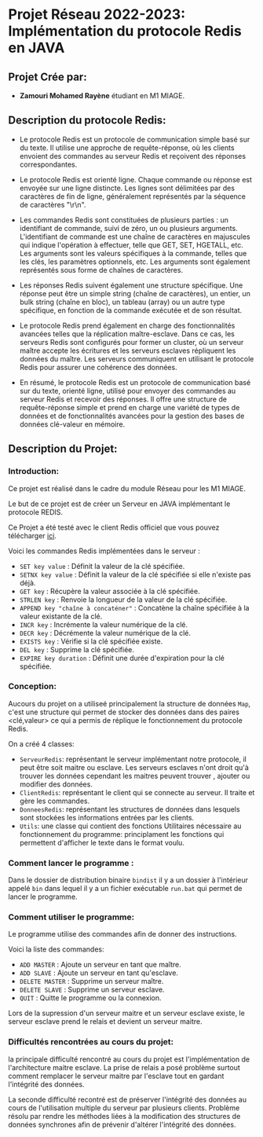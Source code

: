 # **Projet Réseau 2022-2023: Implémentation du protocole Redis en JAVA**

## Projet Crée par: 

- **Zamouri Mohamed Rayène** étudiant en M1 MIAGE.

## Description du protocole Redis: 

- Le protocole Redis est un protocole de communication simple basé sur du texte. Il utilise une approche de requête-réponse, où les clients envoient des commandes au serveur Redis et reçoivent des réponses correspondantes.

- Le protocole Redis est orienté ligne. Chaque commande ou réponse est envoyée sur une ligne distincte. Les lignes sont délimitées par des caractères de fin de ligne, généralement représentés par la séquence de caractères "\r\n".

- Les commandes Redis sont constituées de plusieurs parties : un identifiant de commande, suivi de zéro, un ou plusieurs arguments. L'identifiant de commande est une chaîne de caractères en majuscules qui indique l'opération à effectuer, telle que GET, SET, HGETALL, etc. Les arguments sont les valeurs spécifiques à la commande, telles que les clés, les paramètres optionnels, etc. Les arguments sont également représentés sous forme de chaînes de caractères.

- Les réponses Redis suivent également une structure spécifique. Une réponse peut être un simple string (chaîne de caractères), un entier, un bulk string (chaîne en bloc), un tableau (array) ou un autre type spécifique, en fonction de la commande exécutée et de son résultat.

- Le protocole Redis prend également en charge des fonctionnalités avancées telles que la réplication maître-esclave. Dans ce cas, les serveurs Redis sont configurés pour former un cluster, où un serveur maître accepte les écritures et les serveurs esclaves répliquent les données du maître. Les serveurs communiquent en utilisant le protocole Redis pour assurer une cohérence des données.

- En résumé, le protocole Redis est un protocole de communication basé sur du texte, orienté ligne, utilisé pour envoyer des commandes au serveur Redis et recevoir des réponses. Il offre une structure de requête-réponse simple et prend en charge une variété de types de données et de fonctionnalités avancées pour la gestion des bases de données clé-valeur en mémoire.

## Description du Projet: 

### Introduction: 

Ce projet est réalisé dans le cadre du module Réseau pour les M1 MIAGE.

Le but de ce projet est de créer un Serveur en JAVA implémentant le protocole REDIS.

Ce Projet a été testé avec le client Redis officiel que vous pouvez télécharger [ici](https://github.com/microsoftarchive/redis/releases/tag/win-3.0.504). 

Voici les commandes Redis implémentées dans le serveur :

- `SET key value` : Définit la valeur de la clé spécifiée.
- `SETNX key value` : Définit la valeur de la clé spécifiée si elle n'existe pas déjà.
- `GET key` : Récupère la valeur associée à la clé spécifiée.
- `STRLEN key` : Renvoie la longueur de la valeur de la clé spécifiée.
- `APPEND key "chaîne à concaténer"` : Concatène la chaîne spécifiée à la valeur existante de la clé.
- `INCR key` : Incrémente la valeur numérique de la clé.
- `DECR key` : Décrémente la valeur numérique de la clé.
- `EXISTS key` : Vérifie si la clé spécifiée existe.
- `DEL key` : Supprime la clé spécifiée.
- `EXPIRE key duration` : Définit une durée d'expiration pour la clé spécifiée.
 
### Conception: 

Aucours du projet on a utiliseé principalement la structure de données `Map`, c'est une structure qui permet de stocker des données dans des paires <clé,valeur> ce qui a permis de réplique le fonctionnement du protocole Redis. 

On a créé 4 classes: 

- `ServeurRedis`: représentant le serveur implémentant notre protocole, il peut être soit maitre ou esclave. Les serveurs esclaves n'ont droit qu'à trouver les données cependant les maitres peuvent trouver , ajouter ou modifier des données.
- `ClientRedis`: représentant le client qui se connecte au serveur. Il traite et gère les commandes.
- `DonneesRedis`: représentant les structures de données dans lesquels sont stockées les informations entrées par les clients.
- `Utils`: une classe qui contient des fonctions Utilitaires nécessaire au fonctionnement du programme: principlament les fonctions qui permettent d'afficher le texte dans le format voulu. 
  
### Comment lancer le programme :

Dans le dossier de distribution binaire `bindist` il y a un dossier à l'intérieur appelé `bin` dans lequel il y a un fichier exécutable `run.bat` qui permet de lancer le programme. 

### Comment utiliser le programme: 

Le programme utilise des commandes afin de donner des instructions. 

Voici la liste des commandes: 

- `ADD MASTER` : Ajoute un serveur en tant que maître.
- `ADD SLAVE` : Ajoute un serveur en tant qu'esclave.
- `DELETE MASTER` : Supprime un serveur maître.
- `DELETE SLAVE` : Supprime un serveur esclave.
- `QUIT` : Quitte le programme ou la connexion.

Lors de la supression d'un serveur maitre et un serveur esclave existe, le serveur esclave prend le relais et devient un serveur maitre. 

### Difficultés rencontrées au cours du projet: 

la principale difficulté rencontré au cours du projet est l'implémentation de l'architecture maitre esclave. La prise de relais a posé problème surtout comment remplacer le serveur maitre par l'esclave tout en gardant l'intégrité des données. 

La seconde difficulté recontré est de préserver l'intégrité des données au cours de l'utilisation multiple du serveur par plusieurs clients. 
Problème résolu par rendre les méthodes liées à la modification des structures de données synchrones afin de prévenir d'altérer l'intégrité des données. 
